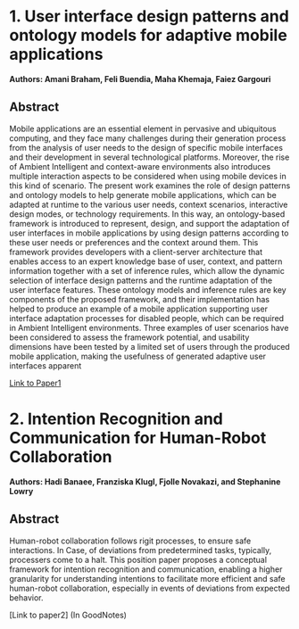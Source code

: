 # 1. User interface design patterns and ontology models for adaptive mobile applications
**Authors: Amani Braham, Feli Buendia, Maha Khemaja, Faiez Gargouri**   
## **Abstract**
Mobile applications are an essential element in pervasive and ubiquitous computing, and they face many challenges during their
generation process from the analysis of user needs to the design of specific mobile interfaces and their development in several
technological platforms. Moreover, the rise of Ambient Intelligent and context-aware environments also introduces multiple
interaction aspects to be considered when using mobile devices in this kind of scenario. The present work examines the
role of design patterns and ontology models to help generate mobile applications, which can be adapted at
runtime to the various user needs, context scenarios, interactive design modes, or technology requirements. In this way,
an ontology-based framework is introduced to represent, design, and support the adaptation of user interfaces in mobile applications by using design patterns according to these user needs or preferences and the context around them. This framework
provides developers with a client-server architecture that enables access to an expert knowledge base of user, context, and
pattern information together with a set of inference rules, which allow the dynamic selection of interface design patterns and the
runtime adaptation of the user interface features. These ontology models and inference rules are key components of the proposed
framework, and their implementation has helped to produce an example of a mobile application supporting user interface adaptation processes for disabled people, which can be required in Ambient Intelligent environments. Three examples of user
scenarios have been considered to assess the framework potential, and usability dimensions have been tested by a limited set
of users through the produced mobile application, making the usefulness of generated adaptive user interfaces apparent

[Link to Paper1](https://link.springer.com/article/10.1007/s00779-020-01481-5)

# 2. Intention Recognition and Communication for Human-Robot Collaboration
**Authors: Hadi Banaee, Franziska Klugl, Fjolle Novakazi, and Stephanine Lowry**   
## **Abstract**
Human-robot collaboration follows rigit processes, to ensure safe interactions. In Case, of deviations from predetermined tasks, typically, processers come to a halt. This position paper proposes a conceptual framework for intention recognition and communication, enabling a higher granularity for understanding intentions to facilitate more efficient and safe human-robot collaboration, especially in events of deviations from expected behavior. 

[Link to paper2] (In GoodNotes) 





